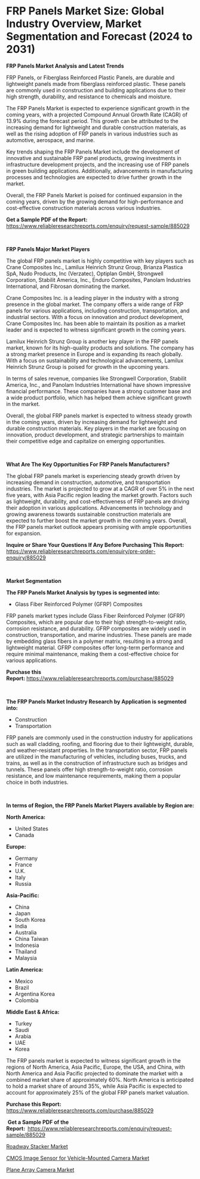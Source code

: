 <p><h1>FRP Panels Market Size: Global Industry Overview, Market Segmentation and Forecast (2024 to 2031)</h1></p><p><strong>FRP Panels Market Analysis and Latest Trends</strong></p>
<p><p>FRP Panels, or Fiberglass Reinforced Plastic Panels, are durable and lightweight panels made from fiberglass reinforced plastic. These panels are commonly used in construction and building applications due to their high strength, durability, and resistance to chemicals and moisture.</p><p>The FRP Panels Market is expected to experience significant growth in the coming years, with a projected Compound Annual Growth Rate (CAGR) of 13.9% during the forecast period. This growth can be attributed to the increasing demand for lightweight and durable construction materials, as well as the rising adoption of FRP panels in various industries such as automotive, aerospace, and marine.</p><p>Key trends shaping the FRP Panels Market include the development of innovative and sustainable FRP panel products, growing investments in infrastructure development projects, and the increasing use of FRP panels in green building applications. Additionally, advancements in manufacturing processes and technologies are expected to drive further growth in the market.</p><p>Overall, the FRP Panels Market is poised for continued expansion in the coming years, driven by the growing demand for high-performance and cost-effective construction materials across various industries.</p></p>
<p><strong>Get a Sample PDF of the Report:&nbsp;</strong> <a href="https://www.reliableresearchreports.com/enquiry/request-sample/885029">https://www.reliableresearchreports.com/enquiry/request-sample/885029</a></p>
<p>&nbsp;</p>
<p><strong>FRP Panels Major Market Players</strong></p>
<p><p>The global FRP panels market is highly competitive with key players such as Crane Composites Inc., Lamilux Heinrich Strunz Group, Brianza Plastica SpA, Nudo Products, Inc (Verzatec), Optiplan GmbH, Strongwell Corporation, Stabilit America, Inc., Enduro Composites, Panolam Industries International, and Fibrosan dominating the market.</p><p>Crane Composites Inc. is a leading player in the industry with a strong presence in the global market. The company offers a wide range of FRP panels for various applications, including construction, transportation, and industrial sectors. With a focus on innovation and product development, Crane Composites Inc. has been able to maintain its position as a market leader and is expected to witness significant growth in the coming years.</p><p>Lamilux Heinrich Strunz Group is another key player in the FRP panels market, known for its high-quality products and solutions. The company has a strong market presence in Europe and is expanding its reach globally. With a focus on sustainability and technological advancements, Lamilux Heinrich Strunz Group is poised for growth in the upcoming years.</p><p>In terms of sales revenue, companies like Strongwell Corporation, Stabilit America, Inc., and Panolam Industries International have shown impressive financial performance. These companies have a strong customer base and a wide product portfolio, which has helped them achieve significant growth in the market.</p><p>Overall, the global FRP panels market is expected to witness steady growth in the coming years, driven by increasing demand for lightweight and durable construction materials. Key players in the market are focusing on innovation, product development, and strategic partnerships to maintain their competitive edge and capitalize on emerging opportunities.</p></p>
<p>&nbsp;</p>
<p><strong>What Are The Key Opportunities For FRP Panels Manufacturers?</strong></p>
<p><p>The global FRP panels market is experiencing steady growth driven by increasing demand in construction, automotive, and transportation industries. The market is projected to grow at a CAGR of over 5% in the next five years, with Asia Pacific region leading the market growth. Factors such as lightweight, durability, and cost-effectiveness of FRP panels are driving their adoption in various applications. Advancements in technology and growing awareness towards sustainable construction materials are expected to further boost the market growth in the coming years. Overall, the FRP panels market outlook appears promising with ample opportunities for expansion.</p></p>
<p><strong>Inquire or Share Your Questions If Any Before Purchasing This Report:</strong> <a href="https://www.reliableresearchreports.com/enquiry/pre-order-enquiry/885029">https://www.reliableresearchreports.com/enquiry/pre-order-enquiry/885029</a></p>
<p>&nbsp;</p>
<p><strong>Market Segmentation</strong></p>
<p><strong>The FRP Panels Market Analysis by types is segmented into:</strong></p>
<p><ul><li>Glass Fiber Reinforced Polymer (GFRP) Composites</li></ul></p>
<p><p>FRP panels market types include Glass Fiber Reinforced Polymer (GFRP) Composites, which are popular due to their high strength-to-weight ratio, corrosion resistance, and durability. GFRP composites are widely used in construction, transportation, and marine industries. These panels are made by embedding glass fibers in a polymer matrix, resulting in a strong and lightweight material. GFRP composites offer long-term performance and require minimal maintenance, making them a cost-effective choice for various applications.</p></p>
<p><strong>Purchase this Report:&nbsp;</strong><a href="https://www.reliableresearchreports.com/purchase/885029">https://www.reliableresearchreports.com/purchase/885029</a></p>
<p>&nbsp;</p>
<p><strong>The FRP Panels Market Industry Research by Application is segmented into:</strong></p>
<p><ul><li>Construction</li><li>Transportation</li></ul></p>
<p><p>FRP panels are commonly used in the construction industry for applications such as wall cladding, roofing, and flooring due to their lightweight, durable, and weather-resistant properties. In the transportation sector, FRP panels are utilized in the manufacturing of vehicles, including buses, trucks, and trains, as well as in the construction of infrastructure such as bridges and tunnels. These panels offer high strength-to-weight ratio, corrosion resistance, and low maintenance requirements, making them a popular choice in both industries.</p></p>
<p>&nbsp;</p>
<p><strong>In terms of Region, the FRP Panels Market Players available by Region are:</strong></p>
<p>
    <p> <strong> North America: </strong>
        <ul>
            <li>United States</li>
            <li>Canada</li>
        </ul>
        </p> 
    <p> <strong> Europe: </strong>
        <ul>
            <li>Germany</li>
            <li>France</li>
            <li>U.K.</li>
            <li>Italy</li>
            <li>Russia</li>
        </ul>
        </p> 
    <p> <strong> Asia-Pacific: </strong>
        <ul>
            <li>China</li>
            <li>Japan</li>
            <li>South Korea</li>
            <li>India</li>
            <li>Australia</li>
            <li>China Taiwan</li>
            <li>Indonesia</li>
            <li>Thailand</li>
            <li>Malaysia</li>
        </ul>
        </p> 
    <p> <strong> Latin America: </strong>
        <ul>
            <li>Mexico</li>
            <li>Brazil</li>
            <li>Argentina Korea</li>
            <li>Colombia</li>
        </ul>
        </p> 
    <p> <strong> Middle East & Africa: </strong>
        <ul>
            <li>Turkey</li>
            <li>Saudi</li>
            <li>Arabia</li>
            <li>UAE</li>
            <li>Korea</li>
        </ul>
    </p>
    </p>
<p><p>The FRP panels market is expected to witness significant growth in the regions of North America, Asia Pacific, Europe, the USA, and China, with North America and Asia Pacific projected to dominate the market with a combined market share of approximately 60%. North America is anticipated to hold a market share of around 35%, while Asia Pacific is expected to account for approximately 25% of the global FRP panels market valuation.</p></p>
<p><strong>Purchase this Report: </strong><a href="https://www.reliableresearchreports.com/purchase/885029">https://www.reliableresearchreports.com/purchase/885029</a></p>
<p>&nbsp;<strong>Get a Sample PDF of the Report:&nbsp;&nbsp;</strong><a href="https://www.reliableresearchreports.com/enquiry/request-sample/885029">https://www.reliableresearchreports.com/enquiry/request-sample/885029</a></p>
<p><strong></strong></p>
<p><p><a href="https://view.publitas.com/reportprime-1/roadway-stacker-market-size-and-examines-its-market-scope-with-a-primary-focus-on-growth-opportunities-and-forecasted-trends-spanning-from-2023-to-2030/">Roadway Stacker Market</a></p><p><a href="https://view.publitas.com/reportprime-1/cmos-image-sensor-for-vehicle-mounted-camera-market-research-report-provides-thorough-industry-overview-which-offers-an-in-depth-analysis-of-product-trends-and-new-market-divisions/">CMOS Image Sensor for Vehicle-Mounted Camera Market</a></p><p><a href="https://view.publitas.com/reportprime-1/plane-array-camera-market-research-report-unlocks-analysis-on-the-market-financial-status-market-size-and-market-revenue-upto-2030/">Plane Array Camera Market</a></p></p>